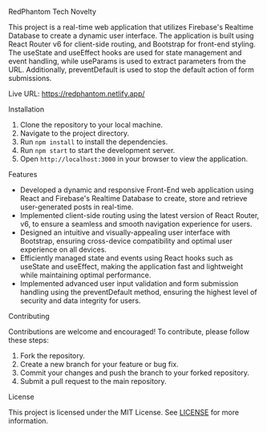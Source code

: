 <!DOCTYPE html>
<html>
  <head>
   
  </head>
  <body>
    <p p className="font-bold text-xl">RedPhantom Tech Novelty</h1>
    <p>This project is a real-time web application that utilizes Firebase's Realtime Database to create a dynamic user interface. The application is built using React Router v6 for client-side routing, and Bootstrap for front-end styling. The useState and useEffect hooks are used for state management and event handling, while useParams is used to extract parameters from the URL. Additionally, preventDefault is used to stop the default action of form submissions.</p>
    <p>Live URL: <a href="https://redphantom.netlify.app/">https://redphantom.netlify.app/</a></p>
    <p className="font-bold text-xl">Installation</h2>
    <ol>
      <li>Clone the repository to your local machine.</li>
      <li>Navigate to the project directory.</li>
      <li>Run <code>npm install</code> to install the dependencies.</li>
      <li>Run <code>npm start</code> to start the development server.</li>
      <li>Open <code>http://localhost:3000</code> in your browser to view the application.</li>
    </ol>
    <p className="font-bold text-xl">Features</h2>
    <ul>
      <li>
            Developed a dynamic and responsive Front-End web application using
            React and Firebase's Realtime Database to create, store and retrieve
            user-generated posts in real-time.
          </li>
          <li>
            Implemented client-side routing using the latest version of React
            Router, v6, to ensure a seamless and smooth navigation experience
            for users.
          </li>
          <li>
            Designed an intuitive and visually-appealing user interface with
            Bootstrap, ensuring cross-device compatibility and optimal user
            experience on all devices.
          </li>
          <li>
            Efficiently managed state and events using React hooks such as
            useState and useEffect, making the application fast and lightweight
            while maintaining optimal performance.
          </li>
          <li>
            Implemented advanced user input validation and form submission
            handling using the preventDefault method, ensuring the highest level
            of security and data integrity for users.
          </li>
    </ul>
    <p className="font-bold text-xl">Contributing</h2>
    <p>Contributions are welcome and encouraged! To contribute, please follow these steps:</p>
    <ol>
      <li>Fork the repository.</li>
      <li>Create a new branch for your feature or bug fix.</li>
      <li>Commit your changes and push the branch to your forked repository.</li>
      <li>Submit a pull request to the main repository.</li>
    </ol>
    <p className="font-bold text-xl">License</h2>
    <p>This project is licensed under the MIT License. See <a href="LICENSE">LICENSE</a> for more information.</p>
  </body>
</html>
